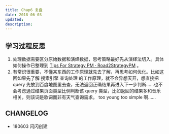 ```yaml
---
title: Chap6 复盘
date: 2018-06-03
updated: 
description: 
---
```




## 学习过程反思

1. 处理数据需要区分原始数据和演绎数据，思考策略最好先从演绎法切入。具体如何操作已整理到 [Tips For Strategy PM · Road2StrategyPM](/devpdt/Tips4StratPM) 。
2. 有常识很重要，不懂某东西的工作原理就先去了解，再思考如何优化。比如这回如果先了解 搜索引擎 查询处理 的工作原理，就不会异想天开，想直接把 query 先放到百度地图里去查，无法返回正确结果再进入下一步判断……也不会考虑通过结果页面类型比例判断该 query 类型，比如返回的结果多和音乐相关，则该词是歌词而非有天气查询需求。 too young too simple 啊……



## CHANGELOG

- 180603 闪闪创建

